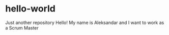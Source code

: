 # hello-world
Just another repository 
Hello! My name is Aleksandar and I want to work as a Scrum Master
